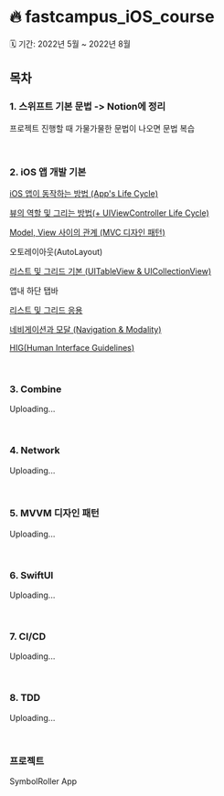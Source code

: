 # 🔥 fastcampus_iOS_course

🗓 기간: 2022년 5월 ~ 2022년 8월

## 목차

### 1. 스위프트 기본 문법 -> Notion에 정리

프로젝트 진행할 때 가물가물한 문법이 나오면 문법 복습

<br>

### 2. iOS 앱 개발 기본

[iOS 앱이 동작하는 방법 (App's Life Cycle)](https://github.com/hyeji-K/fastcampus_iOS_course/blob/main/iOS_basic/iOS_%EC%95%B1%EC%9D%B4_%EB%8F%99%EC%9E%91%ED%95%98%EB%8A%94_%EB%B0%A9%EB%B2%95.md)

[뷰의 역할 및 그리는 방법(+ UIViewController Life Cycle)](https://github.com/hyeji-K/fastcampus_iOS_course/blob/main/iOS_basic/%EB%B7%B0%EC%9D%98_%EC%97%AD%ED%95%A0_%EB%B0%8F_%EC%83%9D%EB%AA%85%EC%A3%BC%EA%B8%B0.md)

[Model, View 사이의 관계 (MVC 디자인 패턴)](https://github.com/hyeji-K/fastcampus_iOS_course/blob/main/iOS_basic/MVC_%EB%94%94%EC%9E%90%EC%9D%B8%ED%8C%A8%ED%84%B4.md)

오토레이아웃(AutoLayout)

[리스트 및 그리드 기본 (UITableView & UICollectionView)](https://github.com/hyeji-K/fastcampus_iOS_course/blob/main/iOS_basic/%EB%A6%AC%EC%8A%A4%ED%8A%B8_%EB%B0%8F_%EA%B7%B8%EB%A6%AC%EB%93%9C_%EA%B8%B0%EB%B3%B8.md)

앱내 하단 탭바

[리스트 및 그리드 응용](https://github.com/hyeji-K/fastcampus_iOS_course/blob/main/iOS_basic/%EB%A6%AC%EC%8A%A4%ED%8A%B8_%EB%B0%8F_%EA%B7%B8%EB%A6%AC%EB%93%9C_%EC%9D%91%EC%9A%A9.md)

[네비게이션과 모달 (Navigation & Modality)](https://github.com/hyeji-K/fastcampus_iOS_course/blob/main/iOS_basic/Navigation_Modality.md)

[HIG(Human Interface Guidelines)](https://developer.apple.com/design/human-interface-guidelines/)

<br>

### 3. Combine
Uploading...

<br>

### 4. Network
Uploading...

<br>

### 5. MVVM 디자인 패턴
Uploading...

<br>

### 6. SwiftUI
Uploading...

<br>

### 7. CI/CD
Uploading...

<br>

### 8. TDD
Uploading...

<br>



### 프로젝트

SymbolRoller App